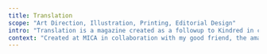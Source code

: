 ```yaml
---
title: Translation
scope: "Art Direction, Illustration, Printing, Editorial Design"
intro: "Translation is a magazine created as a followup to Kindred in collaboration with Julia Fletcher that explores the intersection of design, illustration, and photo, and the ways one can translate between these three distinct specializations. Documentation courtesy of Julia."
context: "Created at MICA in collaboration with my good friend, the amazing photographer <a href=\"http://www.juliafletcherphoto.com/\">Julia Fletcher</a>."
---
```

